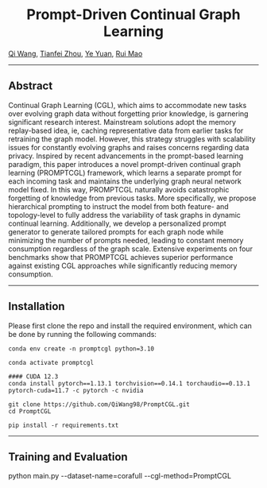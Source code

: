 <h1 align="center">
Prompt-Driven Continual Graph Learning
</h1>

[Qi Wang](), [Tianfei Zhou](https://www.tfzhou.com/), [Ye Yuan](), [Rui Mao]()

----------

## Abstract
Continual Graph Learning (CGL), which aims to accommodate new tasks over evolving graph data without forgetting prior knowledge, is garnering significant research interest. Mainstream solutions adopt the memory replay-based idea, ie, caching representative data from earlier tasks for retraining the graph model. However, this strategy struggles with scalability issues for constantly evolving graphs and raises concerns regarding data privacy. Inspired by recent advancements in the prompt-based learning paradigm, this paper introduces a novel prompt-driven continual graph learning (PROMPTCGL) framework, which learns a separate prompt for each incoming task and maintains the underlying graph neural network model fixed. In this way, PROMPTCGL naturally avoids catastrophic forgetting of knowledge from previous tasks. More specifically, we propose hierarchical prompting to instruct the model from both feature- and topology-level to fully address the variability of task graphs in dynamic continual learning. Additionally, we develop a personalized prompt generator to generate tailored prompts for each graph node while minimizing the number of prompts needed, leading to constant memory consumption regardless of the graph scale. Extensive experiments on four benchmarks show that PROMPTCGL achieves superior performance against existing CGL approaches while significantly reducing memory consumption. 

----

## Installation
Please first clone the repo and install the required environment, which can be done by running the following commands:
```
conda env create -n promptcgl python=3.10

conda activate promptcgl

#### CUDA 12.3
conda install pytorch==1.13.1 torchvision==0.14.1 torchaudio==0.13.1 pytorch-cuda=11.7 -c pytorch -c nvidia

git clone https://github.com/QiWang98/PromptCGL.git
cd PromptCGL

pip install -r requirements.txt
```

----
## Training and Evaluation
python main.py --dataset-name=corafull --cgl-method=PromptCGL
